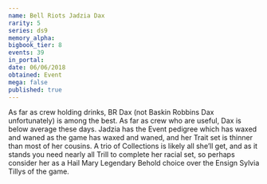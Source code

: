 ```yaml
---
name: Bell Riots Jadzia Dax
rarity: 5
series: ds9
memory_alpha:
bigbook_tier: 8
events: 39
in_portal:
date: 06/06/2018
obtained: Event
mega: false
published: true
---
```


As far as crew holding drinks, BR Dax (not Baskin Robbins Dax unfortunately) is among the best. As far as crew who are useful, Dax is below average these days. Jadzia has the Event pedigree which has waxed and waned as the game has waxed and waned, and her Trait set is thinner than most of her cousins. A trio of Collections is likely all she’ll get, and as it stands you need nearly all Trill to complete her racial set, so perhaps consider her as a Hail Mary Legendary Behold choice over the Ensign Sylvia Tillys of the game.
